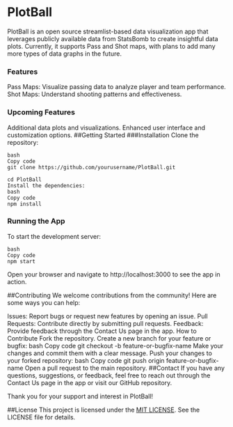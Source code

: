 # PlotBall
PlotBall is an open source streamlist-based data visualization app that leverages publicly available data from StatsBomb to create insightful data plots. Currently, it supports Pass and Shot maps, with plans to add many more types of data graphs in the future.

### Features
Pass Maps: Visualize passing data to analyze player and team performance.
Shot Maps: Understand shooting patterns and effectiveness.
### Upcoming Features
Additional data plots and visualizations.
Enhanced user interface and customization options.
##Getting Started
###Installation
Clone the repository:
```
bash
Copy code
git clone https://github.com/yourusername/PlotBall.git

```
```
cd PlotBall
Install the dependencies:
bash
Copy code
npm install
```
### Running the App
To start the development server:
```
bash
Copy code
npm start
```
Open your browser and navigate to http://localhost:3000 to see the app in action.

##Contributing
We welcome contributions from the community! Here are some ways you can help:

Issues: Report bugs or request new features by opening an issue.
Pull Requests: Contribute directly by submitting pull requests.
Feedback: Provide feedback through the Contact Us page in the app.
How to Contribute
Fork the repository.
Create a new branch for your feature or bugfix:
bash
Copy code
git checkout -b feature-or-bugfix-name
Make your changes and commit them with a clear message.
Push your changes to your forked repository:
bash
Copy code
git push origin feature-or-bugfix-name
Open a pull request to the main repository.
##Contact
If you have any questions, suggestions, or feedback, feel free to reach out through the Contact Us page in the app or visit our GitHub repository.

Thank you for your support and interest in PlotBall!

##License
This project is licensed under the [MIT LICENSE](LICENSE). See the LICENSE file for details.
